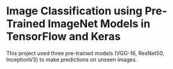 # Image Classification using Pre-Trained ImageNet Models in TensorFlow and Keras

This project used three pre-trained models (VGG-16, ResNet50, InceptionV3) to make predictions on unseen images.
